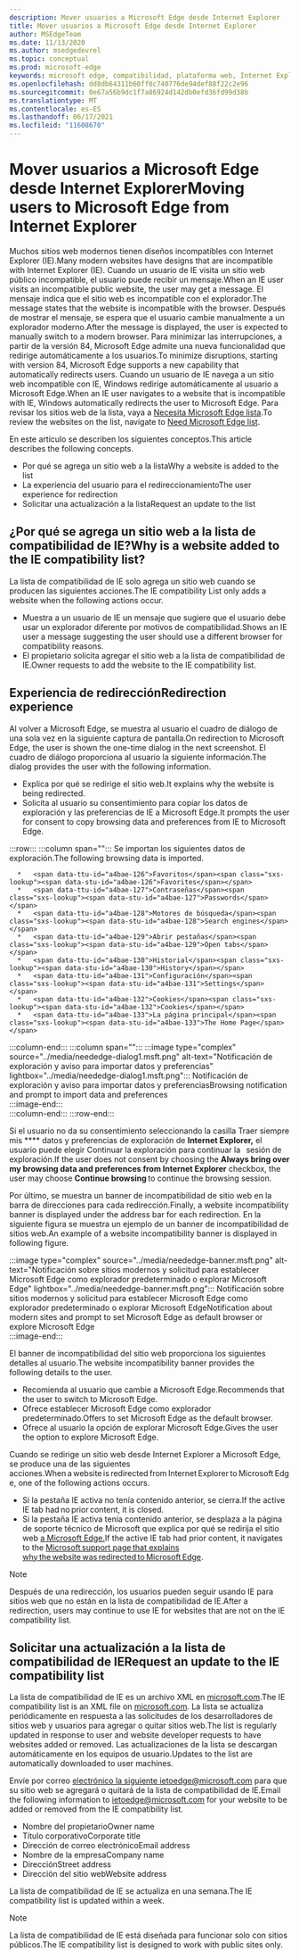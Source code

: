 ```yaml
---
description: Mover usuarios a Microsoft Edge desde Internet Explorer
title: Mover usuarios a Microsoft Edge desde Internet Explorer
author: MSEdgeTeam
ms.date: 11/13/2020
ms.author: msedgedevrel
ms.topic: conceptual
ms.prod: microsoft-edge
keywords: microsoft edge, compatibilidad, plataforma web, Internet Explorer
ms.openlocfilehash: dd8db64311b60ff0c740776de94def88f22c2e96
ms.sourcegitcommit: 0e67a56b9dc1f7a86924d142db0efd36fd99d38b
ms.translationtype: MT
ms.contentlocale: es-ES
ms.lasthandoff: 06/17/2021
ms.locfileid: "11608670"
---
```

# <a name="moving-users-to-microsoft-edge-from-internet-explorer"></a><span data-ttu-id="a4bae-104">Mover usuarios a Microsoft Edge desde Internet Explorer</span><span class="sxs-lookup"><span data-stu-id="a4bae-104">Moving users to Microsoft Edge from Internet Explorer</span></span>  

<span data-ttu-id="a4bae-105">Muchos sitios web modernos tienen diseños incompatibles con Internet Explorer \(IE\).</span><span class="sxs-lookup"><span data-stu-id="a4bae-105">Many modern websites have designs that are incompatible with Internet Explorer \(IE\).</span></span>  <span data-ttu-id="a4bae-106">Cuando un usuario de IE visita un sitio web público incompatible, el usuario puede recibir un mensaje.</span><span class="sxs-lookup"><span data-stu-id="a4bae-106">When an IE user visits an incompatible public website, the user may get a message.</span></span>  <span data-ttu-id="a4bae-107">El mensaje indica que el sitio web es incompatible con el explorador.</span><span class="sxs-lookup"><span data-stu-id="a4bae-107">The message states that the website is incompatible with the browser.</span></span>  <span data-ttu-id="a4bae-108">Después de mostrar el mensaje, se espera que el usuario cambie manualmente a un explorador moderno.</span><span class="sxs-lookup"><span data-stu-id="a4bae-108">After the message is displayed, the user is expected to manually switch to a modern browser.</span></span>  <span data-ttu-id="a4bae-109">Para minimizar las interrupciones, a partir de la versión 84, Microsoft Edge admite una nueva funcionalidad que redirige automáticamente a los usuarios.</span><span class="sxs-lookup"><span data-stu-id="a4bae-109">To minimize disruptions, starting with version 84, Microsoft Edge supports a new capability that automatically redirects users.</span></span>  <span data-ttu-id="a4bae-110">Cuando un usuario de IE navega a un sitio web incompatible con IE, Windows redirige automáticamente al usuario a Microsoft Edge.</span><span class="sxs-lookup"><span data-stu-id="a4bae-110">When an IE user navigates to a website that is incompatible with IE, Windows automatically redirects the user to Microsoft Edge.</span></span>  <span data-ttu-id="a4bae-111">Para revisar los sitios web de la lista, vaya a [Necesita Microsoft Edge lista][MicrosoftEdgeNeededgeV1].</span><span class="sxs-lookup"><span data-stu-id="a4bae-111">To review the websites on the list, navigate to [Need Microsoft Edge list][MicrosoftEdgeNeededgeV1].</span></span>

<span data-ttu-id="a4bae-112">En este artículo se describen los siguientes conceptos.</span><span class="sxs-lookup"><span data-stu-id="a4bae-112">This article describes the following concepts.</span></span>  

*   <span data-ttu-id="a4bae-113">Por qué se agrega un sitio web a la lista</span><span class="sxs-lookup"><span data-stu-id="a4bae-113">Why a website is added to the list</span></span>  
*   <span data-ttu-id="a4bae-114">La experiencia del usuario para el redireccionamiento</span><span class="sxs-lookup"><span data-stu-id="a4bae-114">The user experience for redirection</span></span>  
*   <span data-ttu-id="a4bae-115">Solicitar una actualización a la lista</span><span class="sxs-lookup"><span data-stu-id="a4bae-115">Request an update to the list</span></span>  
    
## <a name="why-is-a-website-added-to-the-ie-compatibility-list"></a><span data-ttu-id="a4bae-116">¿Por qué se agrega un sitio web a la lista de compatibilidad de IE?</span><span class="sxs-lookup"><span data-stu-id="a4bae-116">Why is a website added to the IE compatibility list?</span></span>  

<span data-ttu-id="a4bae-117">La lista de compatibilidad de IE solo agrega un sitio web cuando se producen las siguientes acciones.</span><span class="sxs-lookup"><span data-stu-id="a4bae-117">The IE compatibility List only adds a website when the following actions occur.</span></span>  

*   <span data-ttu-id="a4bae-118">Muestra a un usuario de IE un mensaje que sugiere que el usuario debe usar un explorador diferente por motivos de compatibilidad.</span><span class="sxs-lookup"><span data-stu-id="a4bae-118">Shows an IE user a message suggesting the user should use a different browser for compatibility reasons.</span></span>  
*   <span data-ttu-id="a4bae-119">El propietario solicita agregar el sitio web a la lista de compatibilidad de IE.</span><span class="sxs-lookup"><span data-stu-id="a4bae-119">Owner requests to add the website to the IE compatibility list.</span></span>  

## <a name="redirection-experience"></a><span data-ttu-id="a4bae-120">Experiencia de redirección</span><span class="sxs-lookup"><span data-stu-id="a4bae-120">Redirection experience</span></span>

<span data-ttu-id="a4bae-121">Al volver a Microsoft Edge, se muestra al usuario el cuadro de diálogo de una sola vez en la siguiente captura de pantalla.</span><span class="sxs-lookup"><span data-stu-id="a4bae-121">On redirection to Microsoft Edge, the user is shown the one-time dialog in the next screenshot.</span></span>  <span data-ttu-id="a4bae-122">El cuadro de diálogo proporciona al usuario la siguiente información.</span><span class="sxs-lookup"><span data-stu-id="a4bae-122">The dialog provides the user with the following information.</span></span>  

*   <span data-ttu-id="a4bae-123">Explica por qué se redirige el sitio web.</span><span class="sxs-lookup"><span data-stu-id="a4bae-123">It explains why the website is being redirected.</span></span>  
*   <span data-ttu-id="a4bae-124">Solicita al usuario su consentimiento para copiar los datos de exploración y las preferencias de IE a Microsoft Edge.</span><span class="sxs-lookup"><span data-stu-id="a4bae-124">It prompts the user for consent to copy browsing data and preferences from IE to Microsoft Edge.</span></span>  

:::row:::
   :::column span="":::
      <span data-ttu-id="a4bae-125">Se importan los siguientes datos de exploración.</span><span class="sxs-lookup"><span data-stu-id="a4bae-125">The following browsing data is imported.</span></span>  
      
      *   <span data-ttu-id="a4bae-126">Favoritos</span><span class="sxs-lookup"><span data-stu-id="a4bae-126">Favorites</span></span>  
      *   <span data-ttu-id="a4bae-127">Contraseñas</span><span class="sxs-lookup"><span data-stu-id="a4bae-127">Passwords</span></span>  
      *   <span data-ttu-id="a4bae-128">Motores de búsqueda</span><span class="sxs-lookup"><span data-stu-id="a4bae-128">Search engines</span></span>  
      *   <span data-ttu-id="a4bae-129">Abrir pestañas</span><span class="sxs-lookup"><span data-stu-id="a4bae-129">Open tabs</span></span>  
      *   <span data-ttu-id="a4bae-130">Historial</span><span class="sxs-lookup"><span data-stu-id="a4bae-130">History</span></span>  
      *   <span data-ttu-id="a4bae-131">Configuración</span><span class="sxs-lookup"><span data-stu-id="a4bae-131">Settings</span></span>  
      *   <span data-ttu-id="a4bae-132">Cookies</span><span class="sxs-lookup"><span data-stu-id="a4bae-132">Cookies</span></span>  
      *   <span data-ttu-id="a4bae-133">La página principal</span><span class="sxs-lookup"><span data-stu-id="a4bae-133">The Home Page</span></span>  
   :::column-end:::
   :::column span="":::
      :::image type="complex" source="../media/neededge-dialog1.msft.png" alt-text="Notificación de exploración y aviso para importar datos y preferencias" lightbox="../media/neededge-dialog1.msft.png":::
         <span data-ttu-id="a4bae-135">Notificación de exploración y aviso para importar datos y preferencias</span><span class="sxs-lookup"><span data-stu-id="a4bae-135">Browsing notification and prompt to import data and preferences</span></span>  
      :::image-end:::  
   :::column-end:::
:::row-end:::

<span data-ttu-id="a4bae-136">Si el usuario no da su consentimiento seleccionando la casilla Traer siempre mis \*\*\*\* datos y preferencias de exploración de **Internet Explorer,** el usuario puede elegir Continuar la exploración para continuar la   sesión de exploración.</span><span class="sxs-lookup"><span data-stu-id="a4bae-136">If the user does not consent by choosing the **Always bring over my browsing data and preferences from Internet Explorer** checkbox, the user may choose **Continue browsing** to continue the browsing session.</span></span>  

<span data-ttu-id="a4bae-137">Por último, se muestra un banner de incompatibilidad de sitio web en la barra de direcciones para cada redirección.</span><span class="sxs-lookup"><span data-stu-id="a4bae-137">Finally, a website incompatibility banner is displayed under the address bar for each redirection.</span></span>  <span data-ttu-id="a4bae-138">En la siguiente figura se muestra un ejemplo de un banner de incompatibilidad de sitios web.</span><span class="sxs-lookup"><span data-stu-id="a4bae-138">An example of a website incompatibility banner is displayed in following figure.</span></span>

:::image type="complex" source="../media/neededge-banner.msft.png" alt-text="Notificación sobre sitios modernos y solicitud para establecer Microsoft Edge como explorador predeterminado o explorar Microsoft Edge" lightbox="../media/neededge-banner.msft.png":::
   <span data-ttu-id="a4bae-140">Notificación sobre sitios modernos y solicitud para establecer Microsoft Edge como explorador predeterminado o explorar Microsoft Edge</span><span class="sxs-lookup"><span data-stu-id="a4bae-140">Notification about modern sites and prompt to set Microsoft Edge as default browser or explore Microsoft Edge</span></span>  
:::image-end:::

<span data-ttu-id="a4bae-141">El banner de incompatibilidad del sitio web proporciona los siguientes detalles al usuario.</span><span class="sxs-lookup"><span data-stu-id="a4bae-141">The website incompatibility banner provides the following details to the user.</span></span>  

*   <span data-ttu-id="a4bae-142">Recomienda al usuario que cambie a Microsoft Edge.</span><span class="sxs-lookup"><span data-stu-id="a4bae-142">Recommends that the user to switch to Microsoft Edge.</span></span>  
*   <span data-ttu-id="a4bae-143">Ofrece establecer Microsoft Edge como explorador predeterminado.</span><span class="sxs-lookup"><span data-stu-id="a4bae-143">Offers to set Microsoft Edge as the default browser.</span></span>  
*   <span data-ttu-id="a4bae-144">Ofrece al usuario la opción de explorar Microsoft Edge.</span><span class="sxs-lookup"><span data-stu-id="a4bae-144">Gives the user the option to explore Microsoft Edge.</span></span>    
    
<span data-ttu-id="a4bae-145">Cuando se redirige un sitio web desde Internet Explorer a Microsoft Edge, se produce una de las siguientes acciones.</span><span class="sxs-lookup"><span data-stu-id="a4bae-145">When a website is redirected from Internet Explorer to Microsoft Edge, one of the following actions occurs.</span></span>

*   <span data-ttu-id="a4bae-146">Si la pestaña IE activa no tenía contenido anterior, se cierra.</span><span class="sxs-lookup"><span data-stu-id="a4bae-146">If the active IE tab had no prior content, it is closed.</span></span>  
*   <span data-ttu-id="a4bae-147">Si la pestaña IE activa tenía contenido anterior, se desplaza a la página de soporte técnico de Microsoft que explica por qué se redirija el sitio web [a Microsoft Edge.][MicrosoftSupportOfficeTheWebsiteYouWereTryingToReachDoesntWorkWithInternetExplorer]</span><span class="sxs-lookup"><span data-stu-id="a4bae-147">If the active IE tab had prior content, it navigates to the [Microsoft support page that explains why the website was redirected to Microsoft Edge][MicrosoftSupportOfficeTheWebsiteYouWereTryingToReachDoesntWorkWithInternetExplorer].</span></span>  

> [!NOTE]
> <span data-ttu-id="a4bae-148">Después de una redirección, los usuarios pueden seguir usando IE para sitios web que no están en la lista de compatibilidad de IE.</span><span class="sxs-lookup"><span data-stu-id="a4bae-148">After a redirection, users may continue to use IE for websites that are not on the IE compatibility list.</span></span>  

## <a name="request-an-update-to-the-ie-compatibility-list"></a><span data-ttu-id="a4bae-149">Solicitar una actualización a la lista de compatibilidad de IE</span><span class="sxs-lookup"><span data-stu-id="a4bae-149">Request an update to the IE compatibility list</span></span>  

<span data-ttu-id="a4bae-150">La lista de compatibilidad de IE es un archivo XML en [microsoft.com][MicrosoftOfficialHome].</span><span class="sxs-lookup"><span data-stu-id="a4bae-150">The IE compatibility list is an XML file on [microsoft.com][MicrosoftOfficialHome].</span></span>  <span data-ttu-id="a4bae-151">La lista se actualiza periódicamente en respuesta a las solicitudes de los desarrolladores de sitios web y usuarios para agregar o quitar sitios web.</span><span class="sxs-lookup"><span data-stu-id="a4bae-151">The list is regularly updated in response to user and website developer requests to have websites added or removed.</span></span>  <span data-ttu-id="a4bae-152">Las actualizaciones de la lista se descargan automáticamente en los equipos de usuario.</span><span class="sxs-lookup"><span data-stu-id="a4bae-152">Updates to the list are automatically downloaded to user machines.</span></span>  

<span data-ttu-id="a4bae-153">Envíe por correo [electrónico la siguiente ietoedge@microsoft.com][MailtoMicrosoftIetoedge] para que su sitio web se agregará o quitará de la lista de compatibilidad de IE.</span><span class="sxs-lookup"><span data-stu-id="a4bae-153">Email the following information to [ietoedge@microsoft.com][MailtoMicrosoftIetoedge] for your website to be added or removed from the IE compatibility list.</span></span>    

*   <span data-ttu-id="a4bae-154">Nombre del propietario</span><span class="sxs-lookup"><span data-stu-id="a4bae-154">Owner name</span></span>  
*   <span data-ttu-id="a4bae-155">Título corporativo</span><span class="sxs-lookup"><span data-stu-id="a4bae-155">Corporate title</span></span>  
*   <span data-ttu-id="a4bae-156">Dirección de correo electrónico</span><span class="sxs-lookup"><span data-stu-id="a4bae-156">Email address</span></span>  
*   <span data-ttu-id="a4bae-157">Nombre de la empresa</span><span class="sxs-lookup"><span data-stu-id="a4bae-157">Company name</span></span>  
*   <span data-ttu-id="a4bae-158">Dirección</span><span class="sxs-lookup"><span data-stu-id="a4bae-158">Street address</span></span>  
*   <span data-ttu-id="a4bae-159">Dirección del sitio web</span><span class="sxs-lookup"><span data-stu-id="a4bae-159">Website address</span></span>  
    
<span data-ttu-id="a4bae-160">La lista de compatibilidad de IE se actualiza en una semana.</span><span class="sxs-lookup"><span data-stu-id="a4bae-160">The IE compatibility list is updated within a week.</span></span>

> [!NOTE]
> <span data-ttu-id="a4bae-161">La lista de compatibilidad de IE está diseñada para funcionar solo con sitios públicos.</span><span class="sxs-lookup"><span data-stu-id="a4bae-161">The IE compatibility list is designed to work with public sites only.</span></span>  

<!-- links -->  

[MailtoMicrosoftIetoedge]: mailto:ietoedge@microsoft.com "Enviar un correo electrónico a ietoedge@microsoft.com"  

[MicrosoftOfficialHome]: https://www.microsoft.com "Inicio oficial de Microsoft"  

[MicrosoftEdgeNeededgeV1]:  https://edge.microsoft.com/neededge/v1 "Necesita Microsoft Edge lista v1 xml | Microsoft Edge"  

[MicrosoftSupportOfficeTheWebsiteYouWereTryingToReachDoesntWorkWithInternetExplorer]: https://support.microsoft.com/office/the-website-you-were-trying-to-reach-doesn-t-work-with-internet-explorer-8f5fc675-cd47-414c-9535-12821ddfc554 "El sitio web al que intentabas llegar no funciona con Internet Explorer | Microsoft Office Soporte técnico"  
